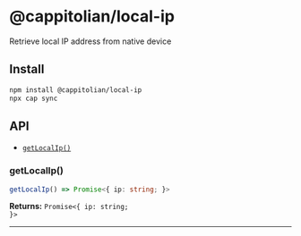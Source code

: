 # @cappitolian/local-ip

Retrieve local IP address from native device

## Install

```bash
npm install @cappitolian/local-ip
npx cap sync
```

## API

<docgen-index>

* [`getLocalIp()`](#getlocalip)

</docgen-index>

<docgen-api>
<!--Update the source file JSDoc comments and rerun docgen to update the docs below-->

### getLocalIp()

```typescript
getLocalIp() => Promise<{ ip: string; }>
```

**Returns:** <code>Promise&lt;{ ip: string; }&gt;</code>

--------------------

</docgen-api>
